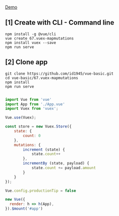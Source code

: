 [Demo](https://id1945.github.io/vue-basic/67.vuex-mapmutations/dist/ "Demo")

## [1] Create with CLI - Command line
```
npm install -g @vue/cli
vue create 67.vuex-mapmutations
npm install vuex --save
npm run serve
```

## [2] Clone app
```
git clone https://github.com/id1945/vue-basic.git
cd vue-basic/67.vuex-mapmutations
npm install
npm run serve
```

````html

````

````javascript
import Vue from 'vue'
import App from './App.vue'
import Vuex from 'vuex';

Vue.use(Vuex);

const store = new Vuex.Store({
    state: {
        count: 0
    },
    mutations: {
        increment (state) {
            state.count++
        },
        incrementBy (state, payload) {
            state.count += payload.amount
        }
    }
});

Vue.config.productionTip = false

new Vue({
  render: h => h(App),
}).$mount('#app')
````